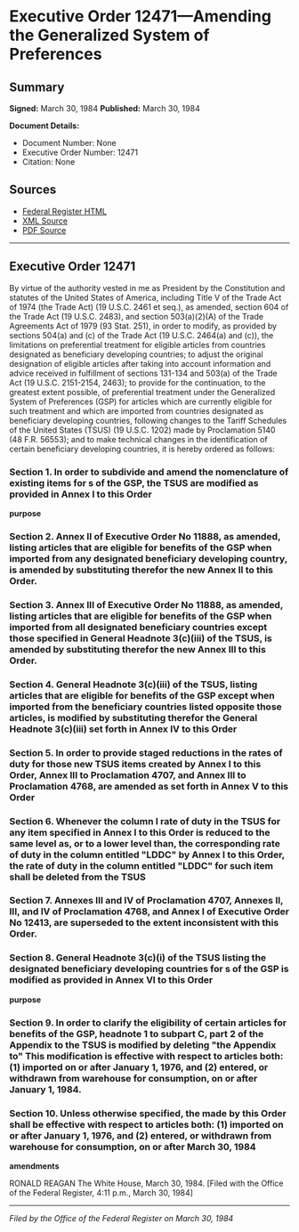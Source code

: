 # Executive Order 12471—Amending the Generalized System of Preferences

## Summary

**Signed:** March 30, 1984
**Published:** March 30, 1984

**Document Details:**
- Document Number: None
- Executive Order Number: 12471
- Citation: None

## Sources
- [Federal Register HTML](https://www.presidency.ucsb.edu/documents/executive-order-12471-amending-the-generalized-system-preferences)
- [XML Source](None)
- [PDF Source](None)

---

## Executive Order 12471

By virtue of the authority vested in me as President by the Constitution and statutes of the United States of America, including Title V of the Trade Act of 1974 (the Trade Act) (19 U.S.C. 2461 et seq.), as amended, section 604 of the Trade Act (19 U.S.C. 2483), and section 503(a)(2)(A) of the Trade Agreements Act of 1979 (93 Stat. 251), in order to modify, as provided by sections 504(a) and (c) of the Trade Act (19 U.S.C. 2464(a) and (c)), the limitations on preferential treatment for eligible articles from countries designated as beneficiary developing countries; to adjust the original designation of eligible articles after taking into account information and advice received in fulfillment of sections 131-134 and 503(a) of the Trade Act (19 U.S.C. 2151-2154, 2463); to provide for the continuation, to the greatest extent possible, of preferential treatment under the Generalized System of Preferences (GSP) for articles which are currently eligible for such treatment and which are imported from countries designated as beneficiary developing countries, following changes to the Tariff Schedules of the United States (TSUS) (19 U.S.C. 1202) made by Proclamation 5140 (48 F.R. 56553); and to make technical changes in the identification of certain beneficiary developing countries, it is hereby ordered as follows:
### Section 1. In order to subdivide and amend the nomenclature of existing items for s of the GSP, the TSUS are modified as provided in Annex I to this Order

**purpose**

### Section 2. Annex II of Executive Order No 11888, as amended, listing articles that are eligible for benefits of the GSP when imported from any designated beneficiary developing country, is amended by substituting therefor the new Annex II to this Order.

### Section 3. Annex III of Executive Order No 11888, as amended, listing articles that are eligible for benefits of the GSP when imported from all designated beneficiary countries except those specified in General Headnote 3(c)(iii) of the TSUS, is amended by substituting therefor the new Annex III to this Order.

### Section 4. General Headnote 3(c)(iii) of the TSUS, listing articles that are eligible for benefits of the GSP except when imported from the beneficiary countries listed opposite those articles, is modified by substituting therefor the General Headnote 3(c)(iii) set forth in Annex IV to this Order

### Section 5. In order to provide staged reductions in the rates of duty for those new TSUS items created by Annex I to this Order, Annex III to Proclamation 4707, and Annex III to Proclamation 4768, are amended as set forth in Annex V to this Order

### Section 6. Whenever the column I rate of duty in the TSUS for any item specified in Annex I to this Order is reduced to the same level as, or to a lower level than, the corresponding rate of duty in the column entitled "LDDC" by Annex I to this Order, the rate of duty in the column entitled "LDDC" for such item shall be deleted from the TSUS

### Section 7. Annexes III and IV of Proclamation 4707, Annexes II, III, and IV of Proclamation 4768, and Annex I of Executive Order No 12413, are superseded to the extent inconsistent with this Order.

### Section 8. General Headnote 3(c)(i) of the TSUS listing the designated beneficiary developing countries for s of the GSP is modified as provided in Annex VI to this Order

**purpose**

### Section 9. In order to clarify the eligibility of certain articles for benefits of the GSP, headnote 1 to subpart C, part 2 of the Appendix to the TSUS is modified by deleting "the Appendix to" This modification is effective with respect to articles both: (1) imported on or after January 1, 1976, and (2) entered, or withdrawn from warehouse for consumption, on or after January 1, 1984.

### Section 10. Unless otherwise specified, the  made by this Order shall be effective with respect to articles both: (1) imported on or after January 1, 1976, and (2) entered, or withdrawn from warehouse for consumption, on or after March 30, 1984

**amendments**

RONALD REAGAN
The White House,
March 30, 1984.
[Filed with the Office of the Federal Register, 4:11 p.m., March 30, 1984]

---

*Filed by the Office of the Federal Register on March 30, 1984*
